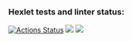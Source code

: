 ### Hexlet tests and linter status:
[![Actions Status](https://github.com/zHd4/java-project-78/actions/workflows/hexlet-check.yml/badge.svg)](https://github.com/zHd4/java-project-78/actions)
<a href="https://codeclimate.com/github/zHd4/java-project-78/maintainability"><img src="https://api.codeclimate.com/v1/badges/b3fccbe62b2f05ce0246/maintainability" /></a>
<a href="https://codeclimate.com/github/zHd4/java-project-78/test_coverage"><img src="https://api.codeclimate.com/v1/badges/b3fccbe62b2f05ce0246/test_coverage" /></a>